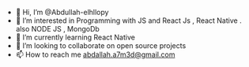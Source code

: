 - 👋 Hi, I’m @Abdullah-elhllopy
- 👀 I’m interested in Programming with JS and React Js , React Native . also NODE JS , MongoDb
- 🌱 I’m currently learning React Native
- 💞️ I’m looking to collaborate on open source projects
- 📫 How to reach me abdallah.a7m3d@gmail.com

<!---
Abdullah-elhllopy/Abdullah-elhllopy is a ✨ special ✨ repository because its `README.md` (this file) appears on your GitHub profile.
You can click the Preview link to take a look at your changes.
--->
